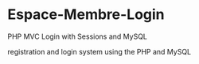 # Espace-Membre-Login
PHP MVC Login with Sessions and MySQL

registration and login system using the PHP and MySQL
